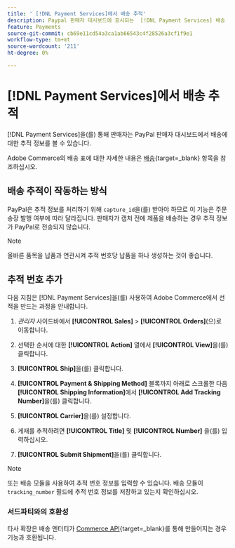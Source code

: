 ```yaml
---
title: ' [!DNL Payment Services]에서 배송 추적'
description: Paypal 판매자 대시보드에 표시되는  [!DNL Payment Services] 배송 및 추적 정보를 사용자 지정합니다.
feature: Payments
source-git-commit: cb69e11cd54a3ca1ab66543c4f28526a3cf1f9e1
workflow-type: tm+mt
source-wordcount: '211'
ht-degree: 0%

---
```


# [!DNL Payment Services]에서 배송 추적

[!DNL Payment Services]을(를) 통해 판매자는 PayPal 판매자 대시보드에서 배송에 대한 추적 정보를 볼 수 있습니다.

Adobe Commerce의 배송 표에 대한 자세한 내용은 [배송](https://experienceleague.adobe.com/en/docs/commerce-admin/stores-sales/order-management/shipments){target=_blank} 항목을 참조하십시오.

## 배송 추적이 작동하는 방식

PayPal은 추적 정보를 처리하기 위해 `capture_id`을(를) 받아야 하므로 이 기능은 주문 송장 발행 여부에 따라 달라집니다. 판매자가 캡처 전에 제품을 배송하는 경우 추적 정보가 PayPal로 전송되지 않습니다.

>[!NOTE]
>
> 올바른 품목을 납품과 연관시켜 추적 번호당 납품을 하나 생성하는 것이 좋습니다.

## 추적 번호 추가

다음 지침은 [!DNL Payment Services]을(를) 사용하여 Adobe Commerce에서 선적을 만드는 과정을 안내합니다.

1. _관리자_ 사이드바에서 **[!UICONTROL Sales]** > **[!UICONTROL Orders]**(으)로 이동합니다.

1. 선택한 순서에 대한 **[!UICONTROL Action]** 열에서 **[!UICONTROL View]**&#x200B;을(를) 클릭합니다.

1. **[!UICONTROL Ship]**&#x200B;을(를) 클릭합니다.

1. **[!UICONTROL Payment & Shipping Method]** 블록까지 아래로 스크롤한 다음 **[!UICONTROL Shipping Information]**&#x200B;에서 **[!UICONTROL Add Tracking Number]**&#x200B;을(를) 클릭합니다.

1. **[!UICONTROL Carrier]**&#x200B;을(를) 설정합니다.

1. 게재를 추적하려면 **[!UICONTROL Title]** 및 **[!UICONTROL Number]** 을(를) 입력하십시오.

1. **[!UICONTROL Submit Shipment]**&#x200B;을(를) 클릭합니다.

>[!NOTE]
>
> 또는 배송 모듈을 사용하여 추적 번호 정보를 입력할 수 있습니다. 배송 모듈이 `tracking_number` 필드에 추적 번호 정보를 저장하고 있는지 확인하십시오.

### 서드파티와의 호환성

타사 확장은 배송 엔터티가 [Commerce API](https://developer.adobe.com/commerce/webapi/rest/attributes/#ShipmentRepositoryInterface){target=_blank}를 통해 만들어지는 경우 기능과 호환됩니다.
